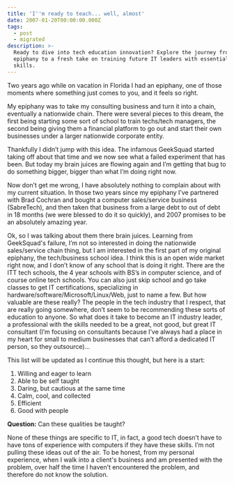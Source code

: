 ```yaml
---
title: 'I''m ready to teach... well, almost'
date: 2007-01-20T00:00:00.000Z
tags:
  - post
  - migrated
description: >-
  Ready to dive into tech education innovation? Explore the journey from
  epiphany to a fresh take on training future IT leaders with essential soft
  skills.
---
```


Two years ago while on vacation in Florida I had an epiphany, one of those moments where something just comes to you, and it feels so right.

My epiphany was to take my consulting business and turn it into a chain, eventually a nationwide chain. There were several pieces to this dream, the first being starting some sort of school to train techs/tech managers, the second being giving them a financial platform to go out and start their own businesses under a larger nationwide corporate entity.

Thankfully I didn’t jump with this idea. The infamous GeekSquad started taking off about that time and we now see what a failed experiment that has been. But today my brain juices are flowing again and I’m getting that bug to do something bigger, bigger than what I’m doing right now.

Now don’t get me wrong, I have absolutely nothing to complain about with my current situation. In those two years since my epiphany I’ve partnered with Brad Cochran and bought a computer sales/service business (SabreTech), and then taken that business from a large debt to out of debt in 18 months (we were blessed to do it so quickly), and 2007 promises to be an absolutely amazing year.

Ok, so I was talking about them there brain juices. Learning from GeekSquad's failure, I’m not so interested in doing the nationwide sales/service chain thing, but I am interested in the first part of my original epiphany, the tech/business school idea. I think this is an open wide market right now, and I don’t know of any school that is doing it right. There are the ITT tech schools, the 4 year schools with BS’s in computer science, and of course online tech schools. You can also just skip school and go take classes to get IT certifications, specializing in hardware/software/Microsoft/Linux/Web, just to name a few. But how valuable are these really? The people in the tech industry that I respect, that are really going somewhere, don’t seem to be recommending these sorts of education to anyone. So what does it take to become an IT industry leader, a professional with the skills needed to be a great, not good, but great IT consultant (I’m focusing on consultants because I’ve always had a place in my heart for small to medium businesses that can’t afford a dedicated IT person, so they outsource)…

This list will be updated as I continue this thought, but here is a start:

1. Willing and eager to learn
2. Able to be self taught
3. Daring, but cautious at the same time
4. Calm, cool, and collected
5. Efficient
6. Good with people

**Question:** Can these qualities be taught?

None of these things are specific to IT, in fact, a good tech doesn’t have to have tons of experience with computers if they have these skills. I’m not pulling these ideas out of the air. To be honest, from my personal experience, when I walk into a client's business and am presented with the problem, over half the time I haven’t encountered the problem, and therefore do not know the solution.
